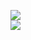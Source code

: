 [![](https://img.shields.io/badge/Made%20With-Github%20Spray-lightgrey.svg?style=for-the-badge&logo=github)](https://github.com/Annihil/github-spray#2007)  
[![](https://i.imgur.com/2DrTn0Z.gif)](https://github.com/Annihil/github-spray)
